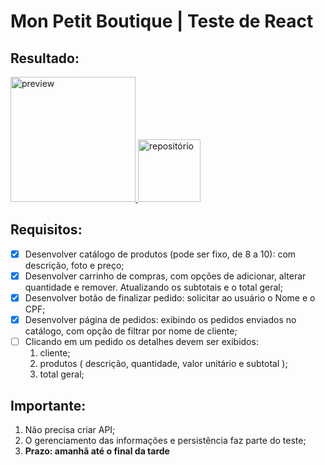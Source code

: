 #  Mon Petit Boutique | Teste de React
## Resultado:
<a href="https://mon-petit-boutique.vercel.app/">
<img src="https://external-content.duckduckgo.com/iu/?u=https%3A%2F%2Fpagepro.co%2Fblog%2Fwp-content%2Fuploads%2F2020%2F11%2Fvercel-logo.png&f=1&nofb=1" alt="preview" width=200px />
</a>
<a href="https://github.com/BrunoNogueiraBruno/mon-petit-boutique">
<img src="https://external-content.duckduckgo.com/iu/?u=https%3A%2F%2Ftse1.mm.bing.net%2Fth%3Fid%3DOIP.dtNE8IQSVDx0zNH7JJPWBwAAAA%26pid%3DApi&f=1" alt="repositório" width=100px />
</a>

## Requisitos:
- [x] Desenvolver catálogo de produtos (pode ser fixo, de 8 a 10): com descrição, foto e preço;
- [x] Desenvolver carrinho de compras, com opções de adicionar, alterar quantidade e remover. Atualizando os subtotais e o total geral;
- [x] Desenvolver botão de finalizar pedido: solicitar ao usuário o Nome e o CPF;
- [x] Desenvolver página de pedidos: exibindo os pedidos enviados no catálogo, com opção de filtrar por nome de cliente;
- [ ] Clicando em um pedido os detalhes devem ser exibidos:
	1. cliente;
	2. produtos ( descrição, quantidade, valor unitário e subtotal );
	3. total geral;

## Importante:
1. Não precisa criar API;
2. O gerenciamento das informações e persistência faz parte do teste;
3. **Prazo: amanhã até o final da tarde**
